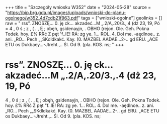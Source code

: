 +++
title = "Szczegóły wniosku W352"
date = "2024-05-28"
source = "https://bip.brg.gda.pl/images/uploads/wnioski-do-planu-ogolnego/w352_4d7cdb21f963.pdf"
tags = ["wnioski-ogolne"]
geolinks = []
raw = " rss”. ZNOSZĘ... 0. ję ck... akzadeć...M „.2/A,.20/3.,.4 (dż 23, 19, Pó = 4 , 0 ś ; z , ( .  , Ę ; obęh, gsidenayjn, . OBHO (rejon. Ole. Geh. Pokna Todek. hoy.  £% RRć Z pęt 'f..IE! RA: zg ye. 1... ROL. 4. Dol me. -aędlnoe.. z. ani. „RO... Pech „„SKdldkakć. Kay. (0. MAZBEL AADAE...2-.. gd ERU. „ACE ETU os Dukbaey...-Jtreht.,.. Śl. Od 9. (pla. KOS. ns; "
+++

 rss”. ZNOSZĘ... 0. ję ck... akzadeć...M „.2/A,.20/3.,.4 (dż 23, 19, Pó
=
4 , 0 ś ; z , ( .  , Ę ;
obęh, gsidenayjn, . OBHO (rejon. Ole. Geh. Pokna Todek. hoy. 
£% RRć Z pęt "f..IE! RA: zg ye. 1... ROL. 4. Dol me.
-aędlnoe.. z. ani. „RO... Pech „„SKdldkakć. Kay. (0. MAZBEL AADAE...2-..
gd ERU. „ACE ETU os Dukbaey...-Jtreht.,.. Śl. Od 9. (pla. KOS. ns;



